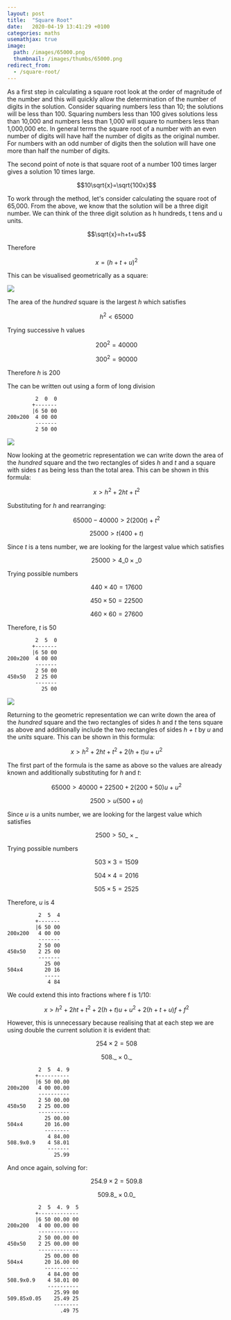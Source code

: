 ```yaml
---
layout: post
title:  "Square Root"
date:   2020-04-19 13:41:29 +0100
categories: maths
usemathjax: true
image:
  path: /images/65000.png
  thumbnail: /images/thumbs/65000.png
redirect_from:
  - /square-root/
---
```

As a first step in calculating a square root look at the order of magnitude of the number and this will quickly allow the determination of the number of digits in the solution. Consider squaring numbers less than 10; the solutions will be less than 100. Squaring numbers less than 100 gives solutions less than 10,000 and numbers less than 1,000 will square to numbers less than 1,000,000 etc. In general terms the square root of a number with an even number of digits will have half the number of digits as the original number. For numbers with an odd number of digits then the solution will have one more than half the number of digits.

The second point of note is that square root of a number 100 times larger gives a solution 10 times large.

$$10\sqrt{x}=\sqrt{100x}$$

To work through the method, let's consider calculating the square root of 65,000. From the above, we know that the solution will be a three digit number. We can think of the three digit solution as h hundreds, t tens and u units.

$$\sqrt{x}=h+t+u$$

Therefore

$$x=(h+t+u)^2$$

This can be visualised geometrically as a square:

![](/images/square3.svg)

The area of the *hundred* square is the largest *h* which satisfies

$$h^2<65000$$

Trying successive h values

$$200^2=40000$$

$$300^2=90000$$

Therefore *h* is 200

The can be written out using a form of long division

             2  0  0
            +-------
            |6 50 00
    200x200  4 00 00
             -------
             2 50 00

![](/images/square2.svg)

Now looking at the geometric representation we can write down the area of the *hundred* square and the two rectangles of sides *h* and *t* and a square with sides *t* as being less than the total area. This can be shown in this formula:

$$x>h^2+2ht+t^2$$

Substituting for *h* and rearranging:

$$65000-40000>2(200t)+t^2$$

$$25000>t(400+t)$$

Since *t* is a tens number, we are looking for the largest value which satisfies

$$25000>4\_0\times \_0$$

Trying possible numbers

$$440\times 40=17600$$

$$450\times 50=22500$$

$$460\times 60=27600$$

Therefore, *t* is 50

             2  5  0
            +-------
            |6 50 00
    200x200  4 00 00
             -------
             2 50 00
    450x50   2 25 00
             -------
               25 00

![](/images/sqaure.svg)

Returning to the geometric representation we can write down the area of the *hundred* square and the two rectangles of sides *h* and *t* the tens square as above and additionally include the two rectangles of sides *h + t* by *u* and the *units* square. This can be shown in this formula:

$$x>h^2+2ht+t^2+2(h+t)u+u^2$$

The first part of the formula is the same as above so the values are already known and additionally substituting for *h* and *t*:

$$65000>40000+22500+2(200+50)u+u^2$$

$$2500>u(500+u)$$

Since *u* is a units number, we are looking for the largest value which satisfies

$$2500>50\_\times \_$$

Trying possible numbers

$$503\times 3=1509$$

$$504\times 4=2016$$

$$505\times 5=2525$$

Therefore, *u* is 4

              2  5  4
             +-------
             |6 50 00
    200x200   4 00 00
              -------
              2 50 00
    450x50    2 25 00
              -------
                25 00
    504x4       20 16
                -----
                 4 84

We could extend this into fractions where f is 1/10:


$$x>h^2+2ht+t^2+2(h+t)u+u^2+2(h+t+u)f+f^2$$

However, this is unnecessary because realising that at each step we are using double the current solution it is evident that:

$$254\times 2=508$$

$$508.\_\times 0.\_$$

              2  5  4. 9
             +----------
             |6 50 00.00
    200x200   4 00 00.00
              ----------
              2 50 00.00
    450x50    2 25 00.00
              ----------
                25 00.00
    504x4       20 16.00
                --------
                 4 84.00
    508.9x0.9    4 58.01
                 -------
                   25.99

And once again, solving for:

$$254.9\times 2=509.8$$

$$509.8\_\times 0.0\_$$

              2  5  4. 9  5
             +-------------
             |6 50 00.00 00
    200x200   4 00 00.00 00
              -------------
              2 50 00.00 00
    450x50    2 25 00.00 00
              -------------
                25 00.00 00
    504x4       20 16.00 00
                -----------
                 4 84.00 00
    508.9x0.9    4 58.01 00
                 ----------
                   25.99 00
    509.85x0.05    25.49 25
                   --------
                     .49 75
